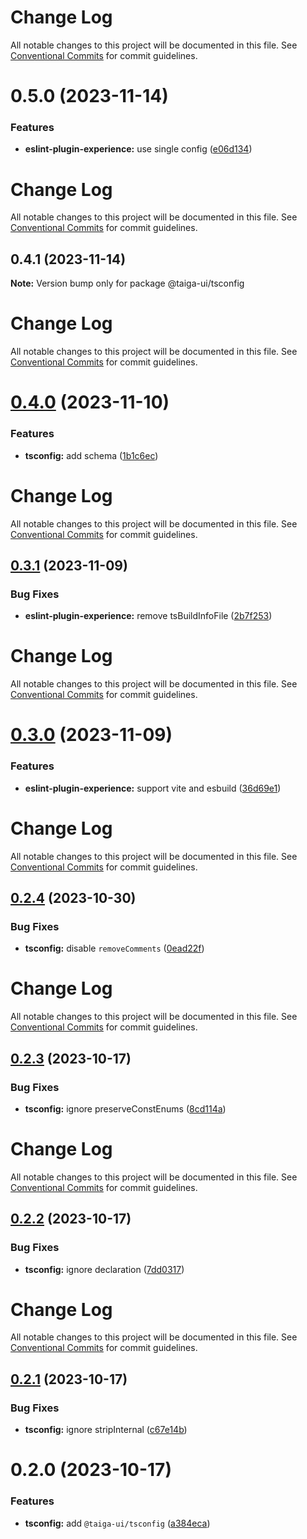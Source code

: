 # Change Log

All notable changes to this project will be documented in this file. See
[Conventional Commits](https://conventionalcommits.org) for commit guidelines.

# 0.5.0 (2023-11-14)

### Features

- **eslint-plugin-experience:** use single config
  ([e06d134](https://github.com/taiga-family/linters/commit/e06d134e3ae2e4d88dcdfbedb488a8e19336d953))

# Change Log

All notable changes to this project will be documented in this file. See
[Conventional Commits](https://conventionalcommits.org) for commit guidelines.

## 0.4.1 (2023-11-14)

**Note:** Version bump only for package @taiga-ui/tsconfig

# Change Log

All notable changes to this project will be documented in this file. See
[Conventional Commits](https://conventionalcommits.org) for commit guidelines.

# [0.4.0](https://github.com/taiga-family/linters/compare/@taiga-ui/tsconfig@0.3.1...@taiga-ui/tsconfig@0.4.0) (2023-11-10)

### Features

- **tsconfig:** add schema
  ([1b1c6ec](https://github.com/taiga-family/linters/commit/1b1c6ecabd92c528b5d5857853e662d7e2ad7e62))

# Change Log

All notable changes to this project will be documented in this file. See
[Conventional Commits](https://conventionalcommits.org) for commit guidelines.

## [0.3.1](https://github.com/taiga-family/linters/compare/@taiga-ui/tsconfig@0.3.0...@taiga-ui/tsconfig@0.3.1) (2023-11-09)

### Bug Fixes

- **eslint-plugin-experience:** remove tsBuildInfoFile
  ([2b7f253](https://github.com/taiga-family/linters/commit/2b7f253d53dc0e8afa78cb567eb92f1cb4b77f1b))

# Change Log

All notable changes to this project will be documented in this file. See
[Conventional Commits](https://conventionalcommits.org) for commit guidelines.

# [0.3.0](https://github.com/taiga-family/linters/compare/@taiga-ui/tsconfig@0.2.4...@taiga-ui/tsconfig@0.3.0) (2023-11-09)

### Features

- **eslint-plugin-experience:** support vite and esbuild
  ([36d69e1](https://github.com/taiga-family/linters/commit/36d69e1607b7b3060d848368445c13ea233e384b))

# Change Log

All notable changes to this project will be documented in this file. See
[Conventional Commits](https://conventionalcommits.org) for commit guidelines.

## [0.2.4](https://github.com/taiga-family/linters/compare/@taiga-ui/tsconfig@0.2.3...@taiga-ui/tsconfig@0.2.4) (2023-10-30)

### Bug Fixes

- **tsconfig:** disable `removeComments`
  ([0ead22f](https://github.com/taiga-family/linters/commit/0ead22f85e94b06c47fe21b337ede9e93a5c8053))

# Change Log

All notable changes to this project will be documented in this file. See
[Conventional Commits](https://conventionalcommits.org) for commit guidelines.

## [0.2.3](https://github.com/taiga-family/linters/compare/@taiga-ui/tsconfig@0.2.2...@taiga-ui/tsconfig@0.2.3) (2023-10-17)

### Bug Fixes

- **tsconfig:** ignore preserveConstEnums
  ([8cd114a](https://github.com/taiga-family/linters/commit/8cd114a0168c863bfb8c42f90f42aa3b2962f902))

# Change Log

All notable changes to this project will be documented in this file. See
[Conventional Commits](https://conventionalcommits.org) for commit guidelines.

## [0.2.2](https://github.com/taiga-family/linters/compare/@taiga-ui/tsconfig@0.2.1...@taiga-ui/tsconfig@0.2.2) (2023-10-17)

### Bug Fixes

- **tsconfig:** ignore declaration
  ([7dd0317](https://github.com/taiga-family/linters/commit/7dd0317b458fee38c0dec956c539f05737c42327))

# Change Log

All notable changes to this project will be documented in this file. See
[Conventional Commits](https://conventionalcommits.org) for commit guidelines.

## [0.2.1](https://github.com/taiga-family/linters/compare/@taiga-ui/tsconfig@0.2.0...@taiga-ui/tsconfig@0.2.1) (2023-10-17)

### Bug Fixes

- **tsconfig:** ignore stripInternal
  ([c67e14b](https://github.com/taiga-family/linters/commit/c67e14bf330cb4a962999db169f49ebddb5e8f8c))

# 0.2.0 (2023-10-17)

### Features

- **tsconfig:** add `@taiga-ui/tsconfig`
  ([a384eca](https://github.com/taiga-family/linters/commit/a384ecac1e036a66d5a7e95f9bb6790f34a592d9))
